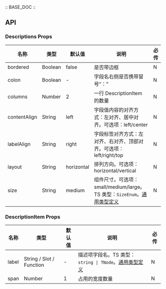 :: BASE_DOC ::

## API
### Descriptions Props

名称 | 类型 | 默认值 | 说明 | 必传
-- | -- | -- | -- | --
bordered | Boolean | false | 是否带边框 | N
colon | Boolean | - | 字段名右侧是否携带冒号“：” | N
columns | Number | 2 | 一行 DescriptionItem 的数量 | N
contentAlign | String | left | 字段值内容的对齐方式：左对齐、居中对齐。可选项：left/center | N
labelAlign | String | right | 字段标签对齐方式：左对齐、右对齐、顶部对齐。可选项：left/right/top | N
layout | String | horizontal | 排列方向。可选项：horizontal/vertical | N
size | String | medium | 组件尺寸。可选项：small/medium/large。TS 类型：`SizeEnum`。[通用类型定义](https://github.com/Tencent/tdesign-vue-next/blob/develop/src/common.ts) | N

### DescriptionItem Props

名称 | 类型 | 默认值 | 说明 | 必传
-- | -- | -- | -- | --
label | String / Slot / Function | - | 描述项字段名。TS 类型：`string \| TNode`。[通用类型定义](https://github.com/Tencent/tdesign-vue-next/blob/develop/src/common.ts) | N
span | Number | 1 | 占用的宽度数量 | N
